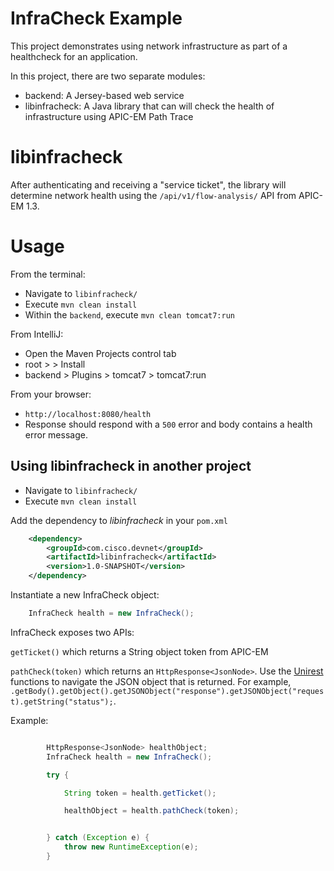 # InfraCheck Example

This project demonstrates using network infrastructure as part of a healthcheck for an application.

In this project, there are two separate modules:

* backend: A Jersey-based web service
* libinfracheck: A Java library that can will check the health of infrastructure using APIC-EM Path Trace

# libinfracheck

After authenticating and receiving a "service ticket", the library will determine network health using the `/api/v1/flow-analysis/` API from APIC-EM 1.3.


# Usage

From the terminal:

* Navigate to `libinfracheck/`
* Execute `mvn clean install`
* Within the `backend`, execute `mvn clean tomcat7:run`

From IntelliJ:

* Open the Maven Projects control tab
* root > > Install 
* backend > Plugins > tomcat7 > tomcat7:run

From your browser:

* `http://localhost:8080/health`
* Response should respond with a `500` error and body contains a health error message.


## Using libinfracheck in another project

* Navigate to `libinfracheck/`
* Execute `mvn clean install`

Add the dependency to *libinfracheck* in your `pom.xml`

```xml
    <dependency>
        <groupId>com.cisco.devnet</groupId>
        <artifactId>libinfracheck</artifactId>
        <version>1.0-SNAPSHOT</version>
    </dependency>
```

Instantiate a new InfraCheck object:

```java
    InfraCheck health = new InfraCheck();
```

InfraCheck exposes two APIs:

`getTicket()` which returns a String object token from APIC-EM

`pathCheck(token)` which returns an `HttpResponse<JsonNode>`. Use the [Unirest](http://unirest.io) functions to navigate the JSON object that is returned.  For example, `.getBody().getObject().getJSONObject("response").getJSONObject("request).getString("status");`.

Example:
```java

        HttpResponse<JsonNode> healthObject;
        InfraCheck health = new InfraCheck();

        try {

            String token = health.getTicket();

            healthObject = health.pathCheck(token);


        } catch (Exception e) {
            throw new RuntimeException(e);
        }
```
